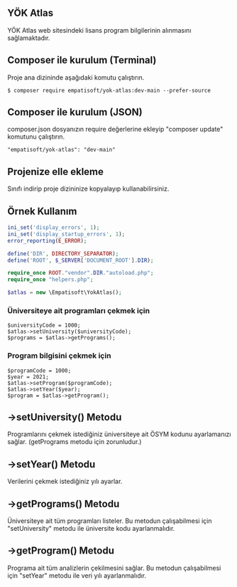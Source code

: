 ## YÖK Atlas
YÖK Atlas web sitesindeki lisans program bilgilerinin alınmasını sağlamaktadır.

## Composer ile kurulum (Terminal)
Proje ana dizininde aşağıdaki komutu çalıştırın.
```
$ composer require empatisoft/yok-atlas:dev-main --prefer-source
```
## Composer ile kurulum (JSON)
composer.json dosyanızın require değerlerine ekleyip "composer update" komutunu çalıştırın.
```
"empatisoft/yok-atlas": "dev-main"
```
## Projenize elle ekleme
Sınıfı indirip proje dizininize kopyalayıp kullanabilirsiniz.

## Örnek Kullanım

```php
ini_set('display_errors', 1);
ini_set('display_startup_errors', 1);
error_reporting(E_ERROR);

define('DIR', DIRECTORY_SEPARATOR);
define('ROOT', $_SERVER['DOCUMENT_ROOT'].DIR);

require_once ROOT."vendor".DIR."autoload.php";
require_once "helpers.php";

$atlas = new \Empatisoft\YokAtlas();
```

### Üniversiteye ait programları çekmek için

```
$universityCode = 1000;
$atlas->setUniversity($universityCode);
$programs = $atlas->getPrograms();
```

### Program bilgisini çekmek için

```
$programCode = 1000;
$year = 2021;
$atlas->setProgram($programCode);
$atlas->setYear($year);
$program = $atlas->getProgram();
```

## ->setUniversity() Metodu
Programlarını çekmek istediğiniz üniversiteye ait ÖSYM kodunu ayarlamanızı sağlar. (getPrograms metodu için zorunludur.)

## ->setYear() Metodu
Verilerini çekmek istediğiniz yılı ayarlar.

## ->getPrograms() Metodu
Üniversiteye ait tüm programları listeler. Bu metodun çalışabilmesi için "setUniversity" metodu ile üniversite kodu ayarlanmalıdır.

## ->getProgram() Metodu
Programa ait tüm analizlerin çekilmesini sağlar. Bu metodun çalışabilmesi için "setYear" metodu ile veri yılı ayarlanmalıdır.